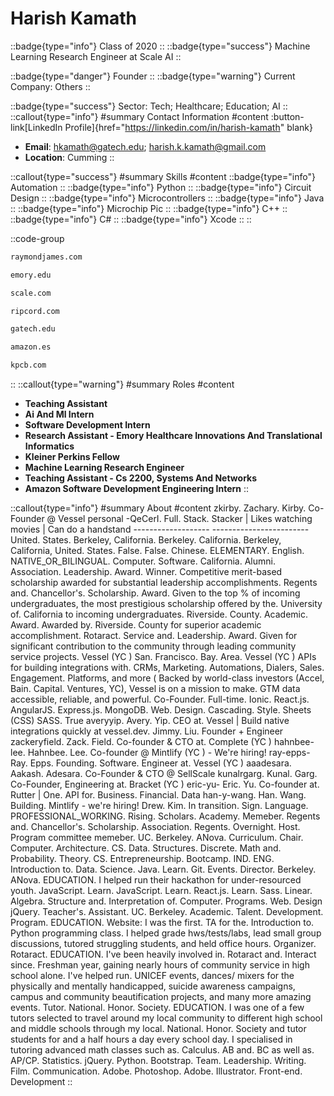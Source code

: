 # Harish Kamath
::badge{type="info"}
Class of 2020
::
::badge{type="success"}
Machine Learning Research Engineer at Scale AI
::

::badge{type="danger"}
Founder
::
::badge{type="warning"}
Current Company: Others
::

::badge{type="success"}
Sector: Tech; Healthcare; Education; AI
::
::callout{type="info"}
#summary
Contact Information
#content
:button-link[LinkedIn Profile]{href="https://linkedin.com/in/harish-kamath" blank}
- **Email**: hkamath@gatech.edu; harish.k.kamath@gmail.com
- **Location**: Cumming
::

::callout{type="success"}
#summary
Skills
#content
::badge{type="info"}
Automation
::
::badge{type="info"}
Python
::
::badge{type="info"}
Circuit Design
::
::badge{type="info"}
Microcontrollers
::
::badge{type="info"}
Java
::
::badge{type="info"}
Microchip Pic
::
::badge{type="info"}
C++
::
::badge{type="info"}
C#
::
::badge{type="info"}
Xcode
::
::

::code-group
```bash [Raymond James]
raymondjames.com
```
```bash [Emory University]
emory.edu
```
```bash [Scale AI]
scale.com
```
```bash [Ripcord]
ripcord.com
```
```bash [Georgia Tech]
gatech.edu
```
```bash [Amazon.com]
amazon.es
```
```bash [Kleiner Perkins Caufield & Byers]
kpcb.com
```
::
::callout{type="warning"}
#summary
Roles
#content
- **Teaching Assistant**
- **Ai And Ml Intern**
- **Software Development Intern**
- **Research Assistant - Emory Healthcare Innovations And Translational Informatics**
- **Kleiner Perkins Fellow**
- **Machine Learning Research Engineer**
- **Teaching Assistant - Cs 2200, Systems And Networks**
- **Amazon Software Development Engineering Intern**
::

::callout{type="info"}
#summary
About
#content
zkirby. Zachary. Kirby. Co-Founder @ Vessel personal -QeCerI. Full. Stack. Stacker | Likes watching movies | Can do a handstand ------------------- ------------------------ United. States. Berkeley, California. Berkeley. California. Berkeley, California, United. States. False. False. Chinese. ELEMENTARY. English. NATIVE_OR_BILINGUAL. Computer. Software. California. Alumni. Association. Leadership. Award. Winner. Competitive merit-based scholarship awarded for substantial leadership accomplishments. Regents and. Chancellor's. Scholarship. Award. Given to the top % of incoming undergraduates, the most prestigious scholarship offered by the. University of. California to incoming undergraduates. Riverside. County. Academic. Award. Awarded by. Riverside. County for superior academic accomplishment. Rotaract. Service and. Leadership. Award. Given for significant contribution to the community through leading community service projects. Vessel (YC ) San. Francisco. Bay. Area. Vessel (YC ) APIs for building integrations with. CRMs, Marketing. Automations, Dialers, Sales. Engagement. Platforms, and more ( Backed by world-class investors (Accel, Bain. Capital. Ventures, YC), Vessel is on a mission to make. GTM data accessible, reliable, and powerful. Co-Founder. Full-time. Ionic. React.js. AngularJS. Express.js. MongoDB. Web. Design. Cascading. Style. Sheets (CSS) SASS. True averyyip. Avery. Yip. CEO at. Vessel | Build native integrations quickly at vessel.dev. Jimmy. Liu. Founder + Engineer zackeryfield. Zack. Field. Co-founder & CTO at. Complete (YC ) hahnbee-lee. Hahnbee. Lee. Co-founder @ Mintlify (YC ) - We're hiring! ray-epps- Ray. Epps. Founding. Software. Engineer at. Vessel (YC ) aaadesara. Aakash. Adesara. Co-Founder & CTO @ SellScale kunalrgarg. Kunal. Garg. Co-Founder, Engineering at. Bracket (YC ) eric-yu- Eric. Yu. Co-founder at. Rutter | One. API for. Business. Financial. Data han-y-wang. Han. Wang. Building. Mintlify - we're hiring! Drew. Kim. In transition. Sign. Language. PROFESSIONAL_WORKING. Rising. Scholars. Academy. Memeber. Regents and. Chancellor's. Scholarship. Association. Regents. Overnight. Host. Program committee memeber. UC. Berkeley. ANova. Curriculum. Chair. Computer. Architecture. CS. Data. Structures. Discrete. Math and. Probability. Theory. CS. Entrepreneurship. Bootcamp. IND. ENG. Introduction to. Data. Science. Java. Learn. Git. Events. Director. Berkeley. ANova. EDUCATION. I helped run their hackathon for under-resourced youth. JavaScript. Learn. JavaScript. Learn. React.js. Learn. Sass. Linear. Algebra. Structure and. Interpretation of. Computer. Programs. Web. Design jQuery. Teacher's. Assistant. UC. Berkeley. Academic. Talent. Development. Program. EDUCATION. Website: I was the first. TA for the. Introduction to. Python programming class. I helped grade hws/tests/labs, lead small group discussions, tutored struggling students, and held office hours. Organizer. Rotaract. EDUCATION. I've been heavily involved in. Rotaract and. Interact since. Freshman year, gaining nearly hours of community service in high school alone. I've helped run. UNICEF events, dances/ mixers for the physically and mentally handicapped, suicide awareness campaigns, campus and community beautification projects, and many more amazing events. Tutor. National. Honor. Society. EDUCATION. I was one of a few tutors selected to travel around my local community to different high school and middle schools through my local. National. Honor. Society and tutor students for and a half hours a day every school day. I specialised in tutoring advanced math classes such as. Calculus. AB and. BC as well as. AP/CP. Statistics. jQuery. Python. Bootstrap. Team. Leadership. Writing. Film. Communication. Adobe. Photoshop. Adobe. Illustrator. Front-end. Development
::
